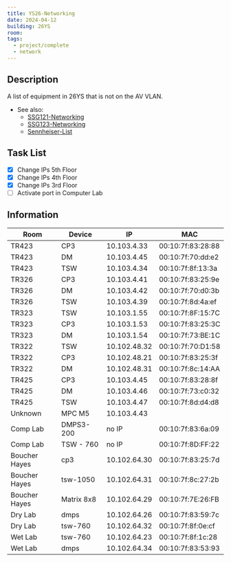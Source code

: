 ```yaml
---
title: YS26-Networking
date: 2024-04-12
building: 26YS
room: 
tags:
  - project/complete
  - network
---
```


## Description

A list of equipment in 26YS that is not on the AV VLAN.

- See also:
	- [SSG121-Networking](SSG121-Networking.md)
	- [SSG123-Networking](SSG123-Networking.md)
	- [Sennheiser-List](Sennheiser-List.md)

## Task List

- [x] Change IPs 5th Floor
- [x] Change IPs 4th Floor
- [x] Change IPs 3rd Floor
- [ ] Activate port in Computer Lab

## Information

| Room          | Device    |   IP          | MAC               |
| ------------- | --------- | ------------- | ----------------- |
| TR423         | CP3       | 10.103.4.33   | 00:10:7f:83:28:88 |
| TR423         | DM        | 10.103.4.45   | 00:10:7f:70:dd:e2 |
| TR423         | TSW       | 10.103.4.34   | 00:10:7f:8f:13:3a |
| TR326         | CP3       | 10.103.4.41   | 00:10:7f:83:25:9e |
| TR326         | DM        | 10.103.4.42   | 00:10:7f:70:d0:3b |
| TR326         | TSW       | 10.103.4.39   | 00:10:7f:8d:4a:ef |
| TR323         | TSW       | 10.103.1.55   | 00:10:7f:8F:15:7C |
| TR323         | CP3       | 10.103.1.53   | 00:10:7f:83:25:3C |
| TR323         | DM        | 10.103.1.54   | 00:10:7f:73:BE:1C |
| TR322         | TSW       | 10.102.48.32  | 00:10:7f:70:D1:58 |
| TR322         | CP3       | 10.102.48.21  | 00:10:7f:83:25:3f |
| TR322         | DM        | 10.102.48.31  | 00:10:7f:8c:14:AA |
| TR425         | CP3       | 10.103.4.45   | 00:10:7f:83:28:8f |
| TR425         | DM        | 10.103.4.46   | 00:10:7f:73:c0:32 |
| TR425         | TSW       | 10.103.4.47   | 00:10:7f:8d:d4:d8 |
| Unknown       | MPC M5    | 10.103.4.43   | |
| Comp Lab      | DMPS3-200 | no IP         | 00:10:7f:83:6a:09 |
| Comp Lab      | TSW - 760 | no IP         | 00:10:7f:8D:FF:22 |
| Boucher Hayes | cp3       | 10.102.64.30  | 00:10:7f:83:25:7d |
| Boucher Hayes | tsw-1050  | 10.102.64.31  | 00:10:7f:8c:27:2b |
| Boucher Hayes | Matrix 8x8| 10.102.64.29  | 00:10:7f:7E:26:FB |
| Dry Lab       | dmps      | 10.102.64.26  | 00:10:7f:83:59:7c |
| Dry Lab       | tsw-760   | 10.102.64.32  | 00:10:7f:8f:0e:cf | 
| Wet Lab       | tsw-760   | 10.102.64.23  | 00:10:7f:8f:1c:28 |
| Wet Lab       | dmps      | 10.102.64.34  | 00:10:7f:83:53:93 |

